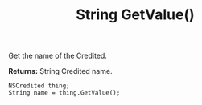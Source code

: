 ﻿---
uid: crmscript_ref_NSCredited_GetValue
title: String GetValue()
intellisense: NSCredited.GetValue
keywords: NSCredited, GetValue
so.topic: reference
---

Get the name of the Credited.

**Returns:** String Credited name.

```crmscript
NSCredited thing;
String name = thing.GetValue();
```

